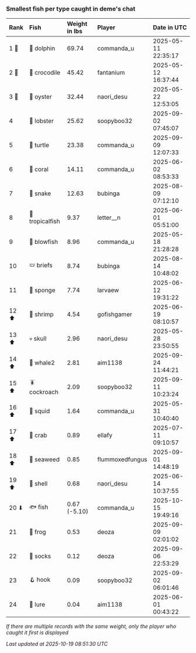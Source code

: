 ### Smallest fish per type caught in deme's chat

| Rank  | Fish            | Weight in lbs | Player          | Date in UTC         |
|:------|:----------------|:--------------|:----------------|:--------------------|
| 1 🥇  | 🐬 dolphin      | 69.74         | commanda_u      | 2025-05-11 22:35:17 |
| 2 🥈  | 🐊 crocodile    | 45.42         | fantanium       | 2025-05-12 16:37:44 |
| 3 🥉  | 🦪 oyster       | 32.44         | naori_desu      | 2025-05-22 12:53:05 |
| 4     | 🦞 lobster      | 25.62         | soopyboo32      | 2025-09-02 07:45:07 |
| 5     | 🐢 turtle       | 23.38         | commanda_u      | 2025-09-09 12:07:33 |
| 6     | 🪸 coral        | 14.11         | commanda_u      | 2025-06-02 08:53:33 |
| 7     | 🐍 snake        | 12.63         | bubinga         | 2025-08-09 07:12:10 |
| 8     | 🐠 tropicalfish | 9.37          | letter__n       | 2025-06-01 05:51:00 |
| 9     | 🐡 blowfish     | 8.96          | commanda_u      | 2025-05-18 21:28:28 |
| 10    | 🩲 briefs       | 8.74          | bubinga         | 2025-08-14 10:48:02 |
| 11    | 🧽 sponge       | 7.74          | larvaew         | 2025-06-12 19:31:22 |
| 12 ⬆  | 🦐 shrimp       | 4.54          | gofishgamer     | 2025-06-19 08:10:57 |
| 13 ⬆  | 💀 skull        | 2.96          | naori_desu      | 2025-05-28 23:50:55 |
| 14 ⬆  | 🐋 whale2       | 2.81          | aim1138         | 2025-09-24 11:44:21 |
| 15 ⬆  | 🪳 cockroach    | 2.09          | soopyboo32      | 2025-09-11 10:23:24 |
| 16 ⬆  | 🦑 squid        | 1.64          | commanda_u      | 2025-05-31 10:40:40 |
| 17 ⬆  | 🦀 crab         | 0.89          | ellafy          | 2025-07-11 09:10:57 |
| 18 ⬆  | 🌿 seaweed      | 0.85          | flummoxedfungus | 2025-09-01 14:48:19 |
| 19 ⬆  | 🐚 shell        | 0.68          | naori_desu      | 2025-06-14 10:37:55 |
| 20 ⬇  | 🐟 fish         | 0.67 (-5.10)  | commanda_u      | 2025-10-15 19:49:16 |
| 21    | 🐸 frog         | 0.53          | deoza           | 2025-09-09 02:01:02 |
| 22    | 🧦 socks        | 0.12          | deoza           | 2025-09-06 22:53:29 |
| 23    | 🪝 hook         | 0.09          | soopyboo32      | 2025-09-02 06:01:46 |
| 24    | 🎏 lure         | 0.04          | aim1138         | 2025-06-01 00:43:22 |

_If there are multiple records with the same weight, only the player who caught it first is displayed_

_Last updated at 2025-10-19 08:51:30 UTC_